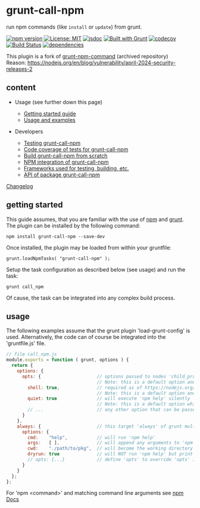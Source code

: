 # grunt-call-npm

run npm commands (like `install` or `update`) from grunt.

[![npm version](https://img.shields.io/npm/v/grunt-call-npm?color=blue)](https://www.npmjs.com/package/grunt-call-npm)
[![License: MIT](https://img.shields.io/badge/License-MIT-blue.svg)](https://opensource.org/licenses/MIT)
[![jsdoc](https://img.shields.io/static/v1?label=jsdoc&message=%20api%20&color=blue)](https://jsdoc.app/)
[![Built with Grunt](https://cdn.gruntjs.com/builtwith.svg)](https://gruntjs.com/)
[![codecov](https://codecov.io/gh/db-developer/grunt-call-npm/branch/master/graph/badge.svg)](https://codecov.io/gh/db-developer/grunt-call-npm)
[![Build Status](https://travis-ci.com/db-developer/grunt-call-npm.svg?branch=master)](https://travis-ci.com/db-developer/grunt-call-npm)
[![dependencies](https://img.shields.io/librariesio/release/npm/grunt-call-npm)](https://libraries.io/)

This plugin is a fork of [grunt-npm-command](https://github.com/unindented/grunt-npm-command) (archived repository)  
Reason: https://nodejs.org/en/blog/vulnerability/april-2024-security-releases-2

## content ##

* Usage (see further down this page)
  * [Getting started guide](#getting-started)
  * [Usage and examples](#usage)

* Developers
  * [Testing grunt-call-npm](docs/grunt.md#testing)
  * [Code coverage of tests for grunt-call-npm](docs/grunt.md#code-coverage)
  * [Build grunt-call-npm from scratch](docs/grunt.md#building)
  * [NPM integration of grunt-call-npm](docs/grunt.md#npm_integration)
  * [Frameworks used for testing, building, etc.](docs/frameworks.md)
  * [API of package grunt-call-npm](docs/api.index.md)

[Changelog](CHANGELOG.md)

## getting started ##

This guide assumes, that you are familiar with the use of
[npm](https://npmjs.com "Homepage of npm") and
[grunt](https://gruntjs.com "Homepage of grunt").  
The plugin can be installed by the following command:

<code>npm install grunt-call-npm --save-dev</code>

Once installed, the plugin may be loaded from within your gruntfile:

<code>grunt.loadNpmTasks( "grunt-call-npm" );</code>

Setup the task configuration as described below (see usage) and run the task:

<code>grunt call_npm</code>

Of cause, the task can be integrated into any complex build process.

## usage ##

The following examples assume that the grunt plugin 'load-grunt-config' is used.
Alternatively, the code can of course be integrated into the 'gruntfile.js' file.  

```javascript
// file call_npm.js
module.exports = function ( grunt, options ) {
  return {
    options: {
      opts: {                     // options passed to nodes 'child_process::spawn'
                                  // Note: this is a default option and can be omitted!
        shell: true,              // required as of https://nodejs.org/en/blog/vulnerability/april-2024-security-releases-2 (default! not required)
                                  // Note: this is a default option and can be omitted!
        quiet: true               // will execute 'npm help' silently
                                  // Note: this is a default option which defaults to 'false'; it can be omitted.
        // ...                    // any other option that can be passed to 'child_process::spawn' 'opts'
      }
    },
    always: {                     // this target 'always' of grunt multitask 'call_npm'
      options: {
        cmd:    "help",           // will run 'npm help'
        args:   [ ],              // will append any arguments to 'npm help'
        cwd:    "./path/to/pkg",  // will become the working directory of command 'npm help'
        dryrun: true              // will NOT run 'npm help' but print out the 'npm help' command that would have been run
        // opts: {...}            // define 'opts' to override 'opts' in default 'options' (s.a.)
      }
    }
  };
};
```
For 'npm &lt;command&gt;' and matching command line arguments see [npm Docs](https://docs.npmjs.com/)